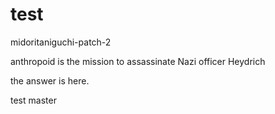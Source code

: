 # test

 midoritaniguchi-patch-2


anthropoid is the mission to assassinate Nazi officer Heydrich

the answer is here.

test
 master
